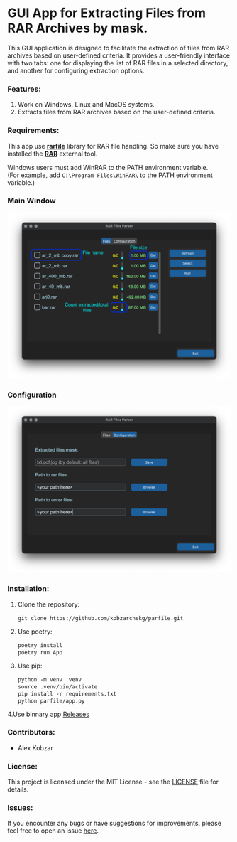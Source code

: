 # GUI App for Extracting Files from RAR Archives by mask.


This GUI application is designed to facilitate the extraction of files from RAR archives based on user-defined criteria. It provides a user-friendly interface with two tabs: one for displaying the list of RAR files in a selected directory, and another for configuring extraction options.

### Features:

1. Work on Windows, Linux and MacOS systems.
2. Extracts files from RAR archives based on the user-defined criteria.

### Requirements:

This app use **[rarfile](https://pypi.org/project/rarfile/)** library for RAR file handling.
So make sure you have installed the **[RAR](https://www.rarlab.com/)** external tool.

Windows users must add WinRAR to the PATH environment variable.  
(For example, add `C:\Program Files\WinRAR\` to the PATH environment variable.)

### Main Window

![main.png](media/main.png)


### Configuration

![main.png](media/config.png)

### Installation:

1. Clone the repository:

   ```
   git clone https://github.com/kobzarchekg/parfile.git
   ```

2. Use poetry:

   ```
   poetry install
   poetry run App
   ```

3. Use pip:

   ```
   python -m venv .venv
   source .venv/bin/activate
   pip install -r requirements.txt
   python parfile/app.py

   ```
4.Use binnary app
[Releases](https://github.com/kobzarchekg/parfile/releases)

### Contributors:

- Alex Kobzar

### License:

This project is licensed under the MIT License - see the [LICENSE](LICENSE) file for details.

### Issues:

If you encounter any bugs or have suggestions for improvements, please feel free to open an issue [here](https://github.com/kobzarchekg/parfile/issues).

